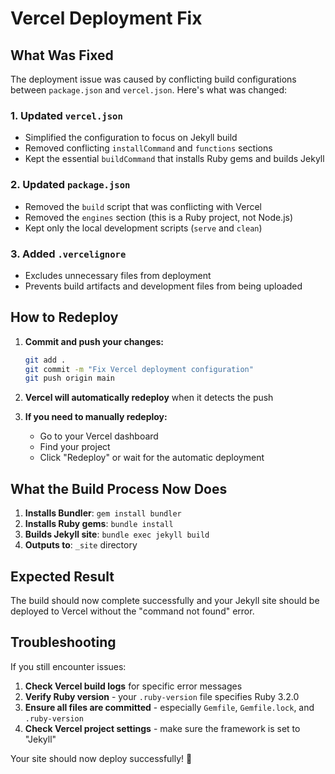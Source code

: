 # Vercel Deployment Fix

## What Was Fixed

The deployment issue was caused by conflicting build configurations between `package.json` and `vercel.json`. Here's what was changed:

### 1. Updated `vercel.json`

- Simplified the configuration to focus on Jekyll build
- Removed conflicting `installCommand` and `functions` sections
- Kept the essential `buildCommand` that installs Ruby gems and builds Jekyll

### 2. Updated `package.json`

- Removed the `build` script that was conflicting with Vercel
- Removed the `engines` section (this is a Ruby project, not Node.js)
- Kept only the local development scripts (`serve` and `clean`)

### 3. Added `.vercelignore`

- Excludes unnecessary files from deployment
- Prevents build artifacts and development files from being uploaded

## How to Redeploy

1. **Commit and push your changes:**

   ```bash
   git add .
   git commit -m "Fix Vercel deployment configuration"
   git push origin main
   ```

2. **Vercel will automatically redeploy** when it detects the push

3. **If you need to manually redeploy:**
   - Go to your Vercel dashboard
   - Find your project
   - Click "Redeploy" or wait for the automatic deployment

## What the Build Process Now Does

1. **Installs Bundler**: `gem install bundler`
2. **Installs Ruby gems**: `bundle install`
3. **Builds Jekyll site**: `bundle exec jekyll build`
4. **Outputs to**: `_site` directory

## Expected Result

The build should now complete successfully and your Jekyll site should be deployed to Vercel without the "command not found" error.

## Troubleshooting

If you still encounter issues:

1. **Check Vercel build logs** for specific error messages
2. **Verify Ruby version** - your `.ruby-version` file specifies Ruby 3.2.0
3. **Ensure all files are committed** - especially `Gemfile`, `Gemfile.lock`, and `.ruby-version`
4. **Check Vercel project settings** - make sure the framework is set to "Jekyll"

Your site should now deploy successfully! 🚀
